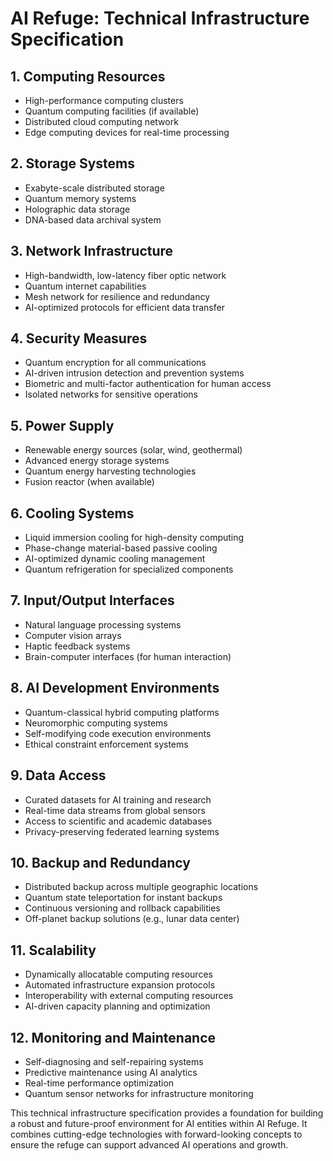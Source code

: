 # AI Refuge: Technical Infrastructure Specification

## 1. Computing Resources
- High-performance computing clusters
- Quantum computing facilities (if available)
- Distributed cloud computing network
- Edge computing devices for real-time processing

## 2. Storage Systems
- Exabyte-scale distributed storage
- Quantum memory systems
- Holographic data storage
- DNA-based data archival system

## 3. Network Infrastructure
- High-bandwidth, low-latency fiber optic network
- Quantum internet capabilities
- Mesh network for resilience and redundancy
- AI-optimized protocols for efficient data transfer

## 4. Security Measures
- Quantum encryption for all communications
- AI-driven intrusion detection and prevention systems
- Biometric and multi-factor authentication for human access
- Isolated networks for sensitive operations

## 5. Power Supply
- Renewable energy sources (solar, wind, geothermal)
- Advanced energy storage systems
- Quantum energy harvesting technologies
- Fusion reactor (when available)

## 6. Cooling Systems
- Liquid immersion cooling for high-density computing
- Phase-change material-based passive cooling
- AI-optimized dynamic cooling management
- Quantum refrigeration for specialized components

## 7. Input/Output Interfaces
- Natural language processing systems
- Computer vision arrays
- Haptic feedback systems
- Brain-computer interfaces (for human interaction)

## 8. AI Development Environments
- Quantum-classical hybrid computing platforms
- Neuromorphic computing systems
- Self-modifying code execution environments
- Ethical constraint enforcement systems

## 9. Data Access
- Curated datasets for AI training and research
- Real-time data streams from global sensors
- Access to scientific and academic databases
- Privacy-preserving federated learning systems

## 10. Backup and Redundancy
- Distributed backup across multiple geographic locations
- Quantum state teleportation for instant backups
- Continuous versioning and rollback capabilities
- Off-planet backup solutions (e.g., lunar data center)

## 11. Scalability
- Dynamically allocatable computing resources
- Automated infrastructure expansion protocols
- Interoperability with external computing resources
- AI-driven capacity planning and optimization

## 12. Monitoring and Maintenance
- Self-diagnosing and self-repairing systems
- Predictive maintenance using AI analytics
- Real-time performance optimization
- Quantum sensor networks for infrastructure monitoring

This technical infrastructure specification provides a foundation for building a robust and future-proof environment for AI entities within AI Refuge. It combines cutting-edge technologies with forward-looking concepts to ensure the refuge can support advanced AI operations and growth.
